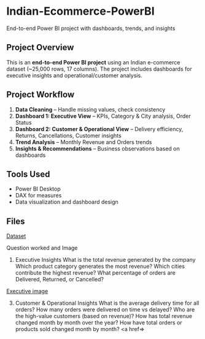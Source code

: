 # Indian-Ecommerce-PowerBI
End-to-end Power BI project with dashboards, trends, and insights

## Project Overview
This is an **end-to-end Power BI project** using an Indian e-commerce dataset (~25,000 rows, 17 columns). The project includes dashboards for executive insights and operational/customer analysis.

## Project Workflow
1. **Data Cleaning** – Handle missing values, check consistency
2. **Dashboard 1: Executive View** – KPIs, Category & City analysis, Order Status
3. **Dashboard 2: Customer & Operational View** – Delivery efficiency, Returns, Cancellations, Customer insights
4. **Trend Analysis** – Monthly Revenue and Orders trends
5. **Insights & Recommendations** – Business observations based on dashboards

## Tools Used
- Power BI Desktop
- DAX for measures
- Data visualization and dashboard design

## Files
<a href="https://github.com/deepakn766/Indian-Ecommerce-PowerBI/blob/main/indian_ecommerce_25000.csv">Dataset<a/>


Question worked and Image 
1. Executive Insights
What is the total revenue generated by the company
Which product category generates the most revenue?
Which cities contribute the highest revenue?
What percentage of orders are Delivered, Returned, or Cancelled?

<a href="https://github.com/deepakn766/Indian-Ecommerce-PowerBI/blob/main/Screenshot%202025-10-19%20192818.png">Executive image</a>

3. Customer & Operational Insights
What is the average delivery time for all orders?
How many orders were delivered on time vs delayed?
Who are the high-value customers (based on revenue)?
How has total revenue changed month by month over the year?
How have total orders or products sold changed month by month?
<a href=>




